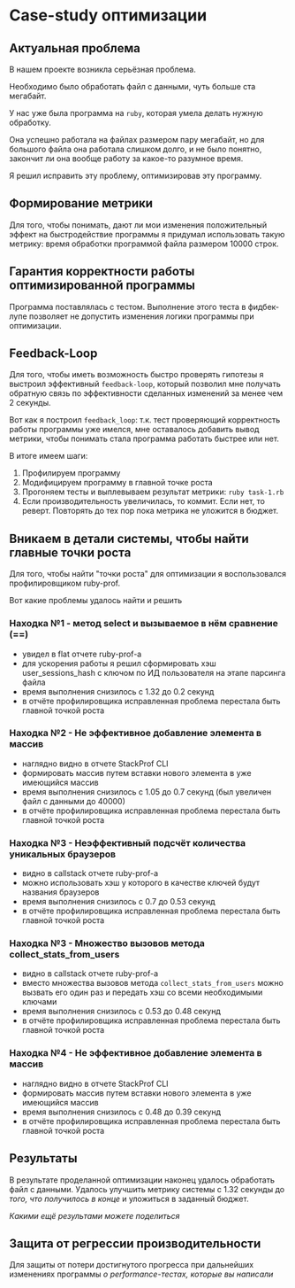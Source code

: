 # Case-study оптимизации

## Актуальная проблема
В нашем проекте возникла серьёзная проблема.

Необходимо было обработать файл с данными, чуть больше ста мегабайт.

У нас уже была программа на `ruby`, которая умела делать нужную обработку.

Она успешно работала на файлах размером пару мегабайт, но для большого файла она работала слишком долго, и не было понятно, закончит ли она вообще работу за какое-то разумное время.

Я решил исправить эту проблему, оптимизировав эту программу.

## Формирование метрики
Для того, чтобы понимать, дают ли мои изменения положительный эффект на быстродействие программы я придумал использовать такую метрику: время обработки программой файла размером 10000 строк.

## Гарантия корректности работы оптимизированной программы
Программа поставлялась с тестом. Выполнение этого теста в фидбек-лупе позволяет не допустить изменения логики программы при оптимизации.

## Feedback-Loop
Для того, чтобы иметь возможность быстро проверять гипотезы я выстроил эффективный `feedback-loop`, который позволил мне получать обратную связь по эффективности сделанных изменений за менее чем 2 секунды.

Вот как я построил `feedback_loop`: т.к. тест проверяющий корректность работы программы уже имелся, мне оставалось добавить вывод метрики, чтобы понимать стала программа работать быстрее или нет.

В итоге имеем шаги:
1. Профилируем программу
2. Модифицируем программу в главной точке роста
3. Прогоняем тесты и выплевываем результат метрики: `ruby task-1.rb`
4. Если производительность увеличилась, то коммит. Если нет, то реверт.
Повторять до тех пор пока метрика не уложится в бюджет.

## Вникаем в детали системы, чтобы найти главные точки роста
Для того, чтобы найти "точки роста" для оптимизации я воспользовался профилировщиком ruby-prof.

Вот какие проблемы удалось найти и решить

### Находка №1 - метод select и вызываемое в нём сравнение (==)
- увидел в flat отчете ruby-prof-а
- для ускорения работы я решил сформировать хэш user_sessions_hash с ключом по ИД пользователя на этапе парсинга файла
- время выполнения снизилось c 1.32 до 0.2 секунд
- в отчёте профилировщика исправленная проблема перестала быть главной точкой роста

### Находка №2 - Не эффективное добавление элемента в массив
- наглядно видно в отчете StackProf CLI
- формировать массив путем вставки нового элемента в уже имеющийся массив
- время выполнения снизилось c 1.05 до 0.7 секунд (был увеличен файл с данными до 40000)
- в отчёте профилировщика исправленная проблема перестала быть главной точкой роста

### Находка №3 - Неэффективный подсчёт количества уникальных браузеров
- видно в callstack отчете ruby-prof-а
- можно использовать хэш у которого в качестве ключей будут названия браузеров
- время выполнения снизилось c 0.7 до 0.53 секунд
- в отчёте профилировщика исправленная проблема перестала быть главной точкой роста

### Находка №3 - Множество вызовов метода collect_stats_from_users
- видно в callstack отчете ruby-prof-а
- вместо множества вызовов метода `collect_stats_from_users` можно вызвать его один раз и передать хэш со всеми необходимыми ключами
- время выполнения снизилось c 0.53 до 0.48 секунд
- в отчёте профилировщика исправленная проблема перестала быть главной точкой роста

### Находка №4 - Не эффективное добавление элемента в массив
- наглядно видно в отчете StackProf CLI
- формировать массив путем вставки нового элемента в уже имеющийся массив
- время выполнения снизилось c 0.48 до 0.39 секунд
- в отчёте профилировщика исправленная проблема перестала быть главной точкой роста

## Результаты
В результате проделанной оптимизации наконец удалось обработать файл с данными.
Удалось улучшить метрику системы с 1.32 секунды до *того, что получилось в конце* и уложиться в заданный бюджет.

*Какими ещё результами можете поделиться*

## Защита от регрессии производительности
Для защиты от потери достигнутого прогресса при дальнейших изменениях программы *о performance-тестах, которые вы написали*

